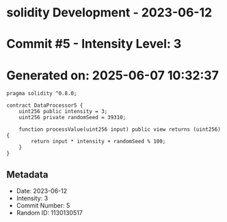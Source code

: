 ﻿# solidity Development - 2023-06-12
# Commit #5 - Intensity Level: 3
# Generated on: 2025-06-07 10:32:37
```solidity
pragma solidity ^0.8.0;

contract DataProcessor5 {
    uint256 public intensity = 3;
    uint256 private randomSeed = 39310;

    function processValue(uint256 input) public view returns (uint256) {
        return input * intensity + randomSeed % 100;
    }
}
```
## Metadata
- Date: 2023-06-12
- Intensity: 3
- Commit Number: 5
- Random ID: 1130130517
